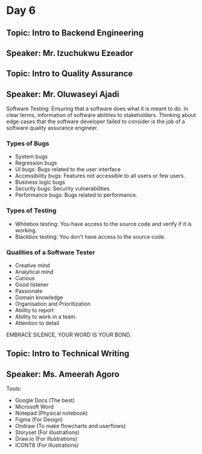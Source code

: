 # Day 6

## Topic: Intro to Backend Engineering

## Speaker: Mr. Izuchukwu Ezeador

## Topic: Intro to Quality Assurance

## Speaker: Mr. Oluwaseyi Ajadi

Software Testing: Ensuring that a software does what it is meant to do. In clear terms, information of software abilities to stakeholders. Thinking about edge cases that the software developer failed to consider is the job of a software quality assurance engineer.

### Types of Bugs

- System bugs
- Regression bugs
- UI bugs: Bugs related to the user interface
- Accessibility bugs: Features not accessible to all users or few users.
- Business logic bugs
- Security bugs: Security vulnerabilities
- Performance bugs: Bugs related to performance.

### Types of Testing

- Whitebox testing: You have access to the source code and verify if it is working.
- Blackbox testing: You don't have access to the source code.

### Qualities of a Software Tester

- Creative mind
- Analytical mind
- Curious
- Good listener
- Passionate
- Domain knowledge
- Organisation and Prioritization
- Ability to report
- Ability to work in a team.
- Attention to detail

EMBRACE SILENCE, YOUR WORD IS YOUR BOND.

## Topic: Intro to Technical Writing

## Speaker: Ms. Ameerah Agoro

Tools:

- Google Docs (The best)
- Microsoft Word
- Notepad (Physical notebook)
- Figma (For Design)
- Ondraw (To make flowcharts and userflows)
- Storyset (For illustrations)
- Draw.io (For illustrations)
- ICONT8 (For illustrations)
